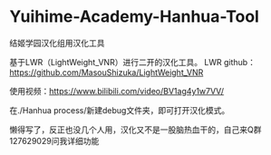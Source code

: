 # Yuihime-Academy-Hanhua-Tool
结姬学园汉化组用汉化工具

基于LWR（LightWeight_VNR）进行二开的汉化工具。
LWR github：https://github.com/MasouShizuka/LightWeight_VNR

使用视频：https://www.bilibili.com/video/BV1ag4y1w7VV/

在./Hanhua process/新建debug文件夹，即可打开汉化模式。

懒得写了，反正也没几个人用，汉化又不是一股脑热血干的，自己来Q群127629029问我详细功能
